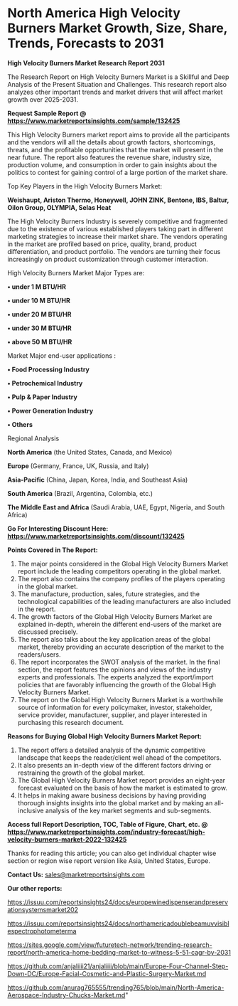 # North America High Velocity Burners Market Growth, Size, Share, Trends, Forecasts to 2031

<strong>High Velocity Burners Market Research Report 2031</strong>

The Research Report on High Velocity Burners Market is a Skillful and Deep Analysis of the Present Situation and Challenges. This research report also analyzes other important trends and market drivers that will affect market growth over 2025-2031.

<strong>Request Sample Report @ <a href=https://www.marketreportsinsights.com/sample/132425>https://www.marketreportsinsights.com/sample/132425</a></strong>

This High Velocity Burners market report aims to provide all the participants and the vendors will all the details about growth factors, shortcomings, threats, and the profitable opportunities that the market will present in the near future. The report also features the revenue share, industry size, production volume, and consumption in order to gain insights about the politics to contest for gaining control of a large portion of the market share.

Top Key Players in the High Velocity Burners Market:

<strong>Weishaupt, Ariston Thermo, Honeywell, JOHN ZINK, Bentone, IBS, Baltur, Oilon Group, OLYMPIA, Selas Heat</strong>

The High Velocity Burners Industry is severely competitive and fragmented due to the existence of various established players taking part in different marketing strategies to increase their market share. The vendors operating in the market are profiled based on price, quality, brand, product differentiation, and product portfolio. The vendors are turning their focus increasingly on product customization through customer interaction.

High Velocity Burners Market Major Types are:

<strong>• under 1 M BTU/HR

• under 10 M BTU/HR

• under 20 M BTU/HR

• under 30 M BTU/HR

• above 50 M BTU/HR</strong>

Market Major end-user applications :

<strong>• Food Processing Industry

• Petrochemical Industry

• Pulp & Paper Industry

• Power Generation Industry

• Others</strong>

Regional Analysis

</u><strong><b>North America</b></strong> (the United States, Canada, and Mexico)

<strong><b>Europe </b></strong>(Germany, France, UK, Russia, and Italy)

<strong><b>Asia-Pacific</b></strong> (China, Japan, Korea, India, and Southeast Asia)

<strong><b>South America</b></strong> (Brazil, Argentina, Colombia, etc.)

<strong><b>The Middle East and Africa</b></strong> (Saudi Arabia, UAE, Egypt, Nigeria, and South Africa)

<strong>Go For Interesting Discount Here: <a href=https://www.marketreportsinsights.com/discount/132425>https://www.marketreportsinsights.com/discount/132425</a></strong>

<strong>Points Covered in The Report:</strong>
<ol>
  <li>The major points considered in the Global High Velocity Burners Market report include the leading competitors operating in the global market.</li>
  <li>The report also contains the company profiles of the players operating in the global market.</li>
  <li>The manufacture, production, sales, future strategies, and the technological capabilities of the leading manufacturers are also included in the report.</li>
  <li>The growth factors of the Global High Velocity Burners Market are explained in-depth, wherein the different end-users of the market are discussed precisely.</li>
  <li>The report also talks about the key application areas of the global market, thereby providing an accurate description of the market to the readers/users.</li>
  <li>The report incorporates the SWOT analysis of the market. In the final section, the report features the opinions and views of the industry experts and professionals. The experts analyzed the export/import policies that are favorably influencing the growth of the Global High Velocity Burners Market.</li>
  <li>The report on the Global High Velocity Burners Market is a worthwhile source of information for every policymaker, investor, stakeholder, service provider, manufacturer, supplier, and player interested in purchasing this research document.</li>
</ol>
<strong>Reasons for Buying Global High Velocity Burners Market Report:</strong>

<ol>
  <li>The report offers a detailed analysis of the dynamic competitive landscape that keeps the reader/client well ahead of the competitors.</li>
  <li>It also presents an in-depth view of the different factors driving or restraining the growth of the global market.</li>
  <li>The Global High Velocity Burners Market report provides an eight-year forecast evaluated on the basis of how the market is estimated to grow.</li>
  <li>It helps in making aware business decisions by having providing thorough insights insights into the global market and by making an all-inclusive analysis of the key market segments and sub-segments.</li>
</ol>
<strong>Access full Report Description, TOC, Table of Figure, Chart, etc. @ <a href=https://www.marketreportsinsights.com/industry-forecast/high-velocity-burners-market-2022-132425>https://www.marketreportsinsights.com/industry-forecast/high-velocity-burners-market-2022-132425</a></strong>


Thanks for reading this article; you can also get individual chapter wise section or region wise report version like Asia, United States, Europe.

<strong>Contact Us:</strong>
sales@marketreportsinsights.com

<strong>Our other reports:</strong>

<a href=https://issuu.com/reportsinsights24/docs/europewinedispenserandpreservationsystemsmarket202>https://issuu.com/reportsinsights24/docs/europewinedispenserandpreservationsystemsmarket202</a>

<a href=https://issuu.com/reportsinsights24/docs/northamericadoublebeamuvvisiblespectrophotometerma>https://issuu.com/reportsinsights24/docs/northamericadoublebeamuvvisiblespectrophotometerma</a>

<a href=https://sites.google.com/view/futuretech-network/trending-research-report/north-america-home-bedding-market-to-witness-5-51-cagr-by-2031>https://sites.google.com/view/futuretech-network/trending-research-report/north-america-home-bedding-market-to-witness-5-51-cagr-by-2031</a>

<a href=https://github.com/anjaliiii21/anjaliiii/blob/main/Europe-Four-Channel-Step-Down-DC/Europe-Facial-Cosmetic-and-Plastic-Surgery-Market.md>https://github.com/anjaliiii21/anjaliiii/blob/main/Europe-Four-Channel-Step-Down-DC/Europe-Facial-Cosmetic-and-Plastic-Surgery-Market.md</a>

<a href=https://github.com/anurag765555/trending765/blob/main/North-America-Aerospace-Industry-Chucks-Market.md>https://github.com/anurag765555/trending765/blob/main/North-America-Aerospace-Industry-Chucks-Market.md</a>"
